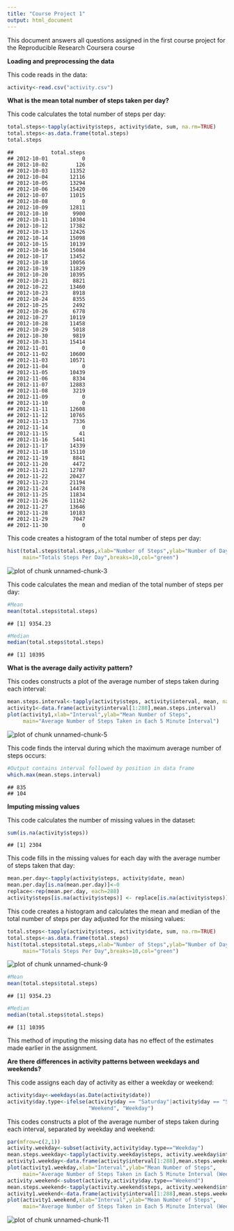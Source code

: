 ```yaml
---
title: "Course Project 1"
output: html_document
---
```


This document answers all questions assigned in the first course project for the Reproducible Research Coursera course

**Loading and preprocessing the data**

This code reads in the data:


```r
activity<-read.csv("activity.csv")
```

**What is the mean total number of steps taken per day?**

This code calculates the total number of steps per day:


```r
total.steps<-tapply(activity$steps, activity$date, sum, na.rm=TRUE)
total.steps<-as.data.frame(total.steps)
total.steps
```

```
##            total.steps
## 2012-10-01           0
## 2012-10-02         126
## 2012-10-03       11352
## 2012-10-04       12116
## 2012-10-05       13294
## 2012-10-06       15420
## 2012-10-07       11015
## 2012-10-08           0
## 2012-10-09       12811
## 2012-10-10        9900
## 2012-10-11       10304
## 2012-10-12       17382
## 2012-10-13       12426
## 2012-10-14       15098
## 2012-10-15       10139
## 2012-10-16       15084
## 2012-10-17       13452
## 2012-10-18       10056
## 2012-10-19       11829
## 2012-10-20       10395
## 2012-10-21        8821
## 2012-10-22       13460
## 2012-10-23        8918
## 2012-10-24        8355
## 2012-10-25        2492
## 2012-10-26        6778
## 2012-10-27       10119
## 2012-10-28       11458
## 2012-10-29        5018
## 2012-10-30        9819
## 2012-10-31       15414
## 2012-11-01           0
## 2012-11-02       10600
## 2012-11-03       10571
## 2012-11-04           0
## 2012-11-05       10439
## 2012-11-06        8334
## 2012-11-07       12883
## 2012-11-08        3219
## 2012-11-09           0
## 2012-11-10           0
## 2012-11-11       12608
## 2012-11-12       10765
## 2012-11-13        7336
## 2012-11-14           0
## 2012-11-15          41
## 2012-11-16        5441
## 2012-11-17       14339
## 2012-11-18       15110
## 2012-11-19        8841
## 2012-11-20        4472
## 2012-11-21       12787
## 2012-11-22       20427
## 2012-11-23       21194
## 2012-11-24       14478
## 2012-11-25       11834
## 2012-11-26       11162
## 2012-11-27       13646
## 2012-11-28       10183
## 2012-11-29        7047
## 2012-11-30           0
```

This code creates a histogram of the total number of steps per day:


```r
hist(total.steps$total.steps,xlab="Number of Steps",ylab="Number of Days",
     main="Totals Steps Per Day",breaks=10,col="green")
```

![plot of chunk unnamed-chunk-3](figure/unnamed-chunk-3-1.png) 

This code calculates the mean and median of the total number of steps per day:


```r
#Mean
mean(total.steps$total.steps)
```

```
## [1] 9354.23
```

```r
#Median
median(total.steps$total.steps)
```

```
## [1] 10395
```

**What is the average daily activity pattern?**

This codes constructs a plot of the average number of steps taken during each interval:


```r
mean.steps.interval<-tapply(activity$steps, activity$interval, mean, na.rm=TRUE)
activity1<-data.frame(activity$interval[1:288],mean.steps.interval)
plot(activity1,xlab="Interval",ylab="Mean Number of Steps",
     main="Average Number of Steps Taken in Each 5 Minute Interval")
```

![plot of chunk unnamed-chunk-5](figure/unnamed-chunk-5-1.png) 

This code finds the interval during which the maximum average number of steps occurs:


```r
#Output contains interval followed by position in data frame
which.max(mean.steps.interval)
```

```
## 835 
## 104
```

**Imputing missing values**

This code calculates the number of missing values in the dataset:


```r
sum(is.na(activity$steps))
```

```
## [1] 2304
```

This code fills in the missing values for each day with the average number of steps taken that day:


```r
mean.per.day<-tapply(activity$steps, activity$date, mean)
mean.per.day[is.na(mean.per.day)]<-0
replace<-rep(mean.per.day, each=288)
activity$steps[is.na(activity$steps)] <- replace[is.na(activity$steps)]
```

This code creates a histogram and calculates the mean and median of the total number of steps per day adjusted for the missing values:


```r
total.steps<-tapply(activity$steps, activity$date, sum, na.rm=TRUE)
total.steps<-as.data.frame(total.steps)
hist(total.steps$total.steps,xlab="Number of Steps",ylab="Number of Days",
     main="Totals Steps Per Day",breaks=10,col="green")
```

![plot of chunk unnamed-chunk-9](figure/unnamed-chunk-9-1.png) 

```r
#Mean
mean(total.steps$total.steps)
```

```
## [1] 9354.23
```

```r
#Median
median(total.steps$total.steps)
```

```
## [1] 10395
```

This method of imputing the missing data has no effect of the estimates made earlier in the assignment.

**Are there differences in activity patterns between weekdays and weekends?**

This code assigns each day of activity as either a weekday or weekend:


```r
activity$day<-weekdays(as.Date(activity$date))
activity$day.type<-ifelse(activity$day == "Saturday"|activity$day == "Sunday",
                          "Weekend", "Weekday")
```

This codes constructs a plot of the average number of steps taken during each interval, separated by weekday and weekend:


```r
par(mfrow=c(2,1))
activity.weekday<-subset(activity,activity$day.type=="Weekday")
mean.steps.weekday<-tapply(activity.weekday$steps, activity.weekday$interval, mean)
activity1.weekday<-data.frame(activity$interval[1:288],mean.steps.weekday)
plot(activity1.weekday,xlab="Interval",ylab="Mean Number of Steps",
     main="Average Number of Steps Taken in Each 5 Minute Interval (Weekdays)")
activity.weekend<-subset(activity,activity$day.type=="Weekend")
mean.steps.weekend<-tapply(activity.weekend$steps, activity.weekend$interval, mean)
activity1.weekend<-data.frame(activity$interval[1:288],mean.steps.weekend)
plot(activity1.weekend,xlab="Interval",ylab="Mean Number of Steps",
     main="Average Number of Steps Taken in Each 5 Minute Interval (Weekends)")
```

![plot of chunk unnamed-chunk-11](figure/unnamed-chunk-11-1.png) 
